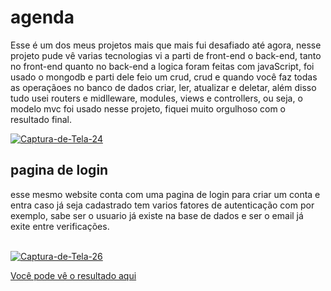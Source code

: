 # agenda
 Esse é um dos meus projetos mais que mais fui desafiado até agora, nesse projeto pude vê varias tecnologias vi a parti de front-end o back-end, tanto no front-end quanto
 no back-end a logica foram feitas com javaScript, foi usado o mongodb e parti dele feio um crud, crud e quando você faz todas as operaçãoes no banco de dados
 criar, ler, atualizar e deletar, além disso tudo usei routers e midlleware, modules, views e controllers, ou seja, o modelo mvc foi usado nesse projeto, fiquei muito orgulhoso com
 o resultado final.
 <br>
 
  <a href="https://ibb.co/nnPK2Zj"><img src="https://i.ibb.co/ZY2bstx/Captura-de-Tela-24.png" alt="Captura-de-Tela-24" border="0"></a>
 <br/>
 ## pagina de login
 esse mesmo website conta com uma pagina de login para criar um conta e entra caso já seja cadastrado tem varios fatores de autenticação com por exemplo,
 sabe ser o usuario já existe na base de dados e ser o email já exite entre verificações.
 
  </br>
 <a href="https://ibb.co/4p6v25D"><img src="https://i.ibb.co/w49G7xb/Captura-de-Tela-26.png" alt="Captura-de-Tela-26" border="0"></a>

 </br>
 
 <a href="http://35.247.242.207/">Você pode vê o resultado aqui</h3>
